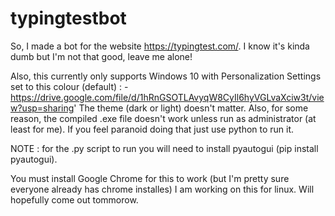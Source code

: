 # typingtestbot
So, I made a bot for the website https://typingtest.com/. I know it's kinda dumb but I'm not that good, leave me alone!

Also, this currently only supports Windows 10 with Personalization Settings set to this colour (default) : - https://drive.google.com/file/d/1hRnGSOTLAvyqW8CyIl6hyVGLvaXciw3t/view?usp=sharing'
The theme (dark or light) doesn't matter.
Also, for some reason, the compiled .exe file doesn't work unless run as administrator (at least for me). If you feel paranoid doing that just use python to run it.

NOTE : for the .py script to run you will need to install pyautogui (pip install pyautogui).

You must install Google Chrome for this to work (but I'm pretty sure everyone already has chrome installes)
I am working on this for linux. Will hopefully come out tommorow.
